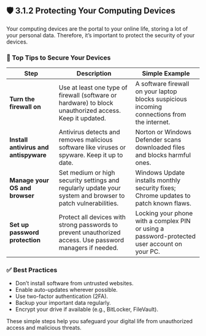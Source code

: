 


## 🛡️ 3.1.2 Protecting Your Computing Devices

Your computing devices are the portal to your online life, storing a lot of your personal data. Therefore, it’s important to protect the security of your devices.

### 🔐 Top Tips to Secure Your Devices

| Step | Description | Simple Example |
|------|-------------|----------------|
| **Turn the firewall on** | Use at least one type of firewall (software or hardware) to block unauthorized access. Keep it updated. | A software firewall on your laptop blocks suspicious incoming connections from the internet. |
| **Install antivirus and antispyware** | Antivirus detects and removes malicious software like viruses or spyware. Keep it up to date. | Norton or Windows Defender scans downloaded files and blocks harmful ones. |
| **Manage your OS and browser** | Set medium or high security settings and regularly update your system and browser to patch vulnerabilities. | Windows Update installs monthly security fixes; Chrome updates to patch known flaws. |
| **Set up password protection** | Protect all devices with strong passwords to prevent unauthorized access. Use password managers if needed. | Locking your phone with a complex PIN or using a password-protected user account on your PC. |

### ✅ Best Practices

- Don’t install software from untrusted websites.
- Enable auto-updates wherever possible.
- Use two-factor authentication (2FA).
- Backup your important data regularly.
- Encrypt your drive if available (e.g., BitLocker, FileVault).

These simple steps help you safeguard your digital life from unauthorized access and malicious threats.

